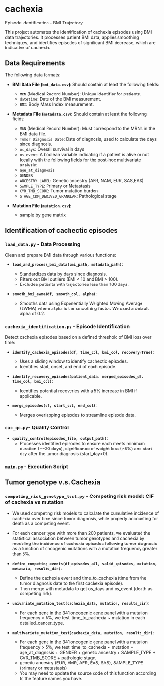 # cachexia
Episode Identification - BMI Trajectory

This project automates the identification of cachexia episodes using BMI data trajectories. It processes patient BMI data, applies smoothing techniques, and identifies episodes of significant BMI decrease, which are indicative of cachexia.

## Data Requirements
The following data formats:

- **BMI Data File (`bmi_data.csv`)**: Should contain at least the following fields:
  - `MRN` (Medical Record Number): Unique identifier for patients.
  - `datetime`: Date of the BMI measurement.
  - `BMI`: Body Mass Index measurement.

- **Metadata File (`metadata.csv`)**: Should contain at least the following fields:
  - `MRN` (Medical Record Number): Must correspond to the MRNs in the BMI data file.
  - `Tumor Diagnosis Date`: Date of diagnosis, used to calculate the days since diagnosis.
  - `os_days`: Overall survival in days
  - `os_event`: A boolean variable indicating if a patient is alive or not
  Ideally with the following fields for the post-hoc multivariate analysis:
  - `age_at_diagnosis`
  - `GENDER`
  - `ANCESTRY_LABEL`: Genetic ancestry (AFR, NAM, EUR, SAS,EAS)
  - `SAMPLE_TYPE`: Primary or Metastasis
  - `CVR_TMB_SCORE`: Tumor mutation burden
  - `STAGE_CDM_DERIVED_GRANULAR`: Pathological stage


- **Mutation File (`mutation.csv`)**: 
  - sample by gene matrix

## Identification of cachectic episodes
### `load_data.py` - Data Processing
Clean and prepare BMI data through various functions:

- **`load_and_process_bmi_data(bmi_path, metadata_path)`**:
  - Standardizes data by days since diagnosis.
  - Filters out BMI outliers (BMI < 10 and BMI > 100).
  - Excludes patients with trajectories less than 180 days.

- **`smooth_bmi_ewma(df, smooth_col, alpha)`**:
  - Smooths data using Exponentially Weighted Moving Average (EWMA) where `alpha` is the smoothing factor. We used a default alpha of 0.2.

### `cachexia_identification.py` - Episode Identification
Detect cachexia episodes based on a defined threshold of BMI loss over time:

- **`identify_cachexia_episodes(df, time_col, bmi_col, recovery=True)`**:
  - Uses a sliding window to identify cachectic episodes.
  - Identifies start, onset, and end of each episode.

- **`identify_recovery_episodes(patient_data, merged_episodes_df, time_col, bmi_col)`**:
  - Identifies potential recoveries with a 5% increase in BMI if applicable.

- **`merge_episodes(df, start_col, end_col)`**:
  - Merges overlapping episodes to streamline episode data.
### `cac_qc.py`- Quality Control

- **`quality_control(episodes_file, output_path)`**:
  - Processes identified episodes to ensure each meets minimum duration (>=30 days), significance of weight loss (>5%) and start day after the tumor diagnosis (start_day>0).

### `main.py` - Execution Script

## Tumor genotype v.s. Cachexia
### `competing_risk_genotype_test.py` - Competing risk model: CIF of cachexia vs mutation
- We used competing risk models to calculate the cumulative incidence of cachexia over time since tumor diagnosis, while properly accounting for death as a competing event. 
- For each cancer type with more than 200 patients, we evaluated the statistical association between tumor genotypes and cachexia by modeling the incidence of cachexia episodes following tumor diagnosis as a function of oncogenic mutations with a mutation frequency greater than 5%.
  
- **`define_competing_events(df_episodes_all, valid_episodes, mutation, metadata, results_dir)`**:
  - Define the cachexia event and time_to_cachexia (time from the tumor diagnosis date to the first cachexia episode).
  - Then merge with metadata to get os_days and os_event (death as competing risk).

- **`univariate_mutation_test(cachexia_data, mutation, results_dir)`**:
  - For each gene in the 341 oncogenic gene panel with a mutation frequency > 5%, we test:
        time_to_cachexia ~ mutation in each detailed_cancer_type.

- **`multivariate_mutation_test(cachexia_data, mutation, results_dir)`**:
    - For each gene in the 341 oncogenic gene panel with a mutation frequency > 5%, we test:
        time_to_cachexia ~ mutation + age_at_diagnosis + GENDER + genetic ancestry + SAMPLE_TYPE + CVR_TMB_SCORE + pathologic stage.
    - genetic ancestry (EUR, AMR, AFR, EAS, SAS), SAMPLE_TYPE (primary or metastasis)
    - You may need to update the source code of this function according to the feature names you have.
      

  
